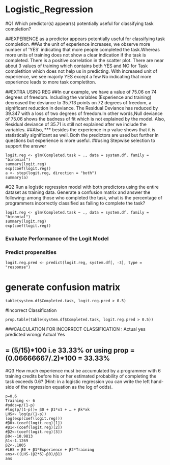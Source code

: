 # Logistic_Regression
#Q1 Which predictor(s) appear(s) potentially useful for classifying task completion?

##EXPERIENCE as a predictor appears potentially useful for classifying task completion. 
##As the unit of experience increases, we observe more number of 'YES' indicating that more people completed the task.Whereas more units of training does not show a clear indication if the task is completed. There is a positive correlation in the scatter plot. There are near about 3 values of training which contains both YES and NO for Task completition which does not help us in predicting. With increased unit of experience, we see majorly YES except a few No indicating that more experience leads to more task completiton.

##EXTRA USING REG
##In our example, we have a value of 75.06 on 74 degrees of freedom. Including the variables (Experience and training) decreased the deviance to 35.713 points on 72 degrees of freedom, a significant reduction in deviance. The Residual Deviance has reduced by 39.347 with a loss of two degrees of freedom.In other words,Null deviance of 75.06 shows the badness of fit which is not explained by the model. Also, Residual deviance of 35.71 is still not explained after we include the variables.
##Also, *** besides the experience in p value shows that it is statistically significant as well. Both the predictors are used but further in questions but experience is more useful.
##using Stepwise selection to support the answer
```{r}
logit.reg <- glm(Completed.task ~ ., data = system.df, family = "binomial") 
summary(logit.reg)
exp(coef(logit.reg))
a <- step(logit.reg, direction = "both")
summary(a)
```

#Q2 Run a logistic regression model with both predictors using the entire dataset as training data. Generate a confusion matrix and answer the following: among those who completed the task, what is the percentage of programmers incorrectly classified as failing to complete the task?
```{r}
logit.reg <- glm(Completed.task ~ ., data = system.df, family = "binomial") 
summary(logit.reg)
exp(coef(logit.reg))
```
### Evaluate Performance of the Logit Model
### Predict propensities
```{r}
logit.reg.pred <- predict(logit.reg, system.df[, -3], type = "response")
```
# generate confusion matrix
```{r}
table(system.df$Completed.task, logit.reg.pred > 0.5)
```
#Incorrect Classification
```{r}
prop.table(table(system.df$Completed.task, logit.reg.pred > 0.5))
```
###CALCULATION FOR INCORRECT CLASSIFICATION : Actual yes predicted wrong/ Actual Yes 
## = (5/15)*100 i.e 33.33% or using prop = (0.06666667/.2)*100 = 33.33%
#Q3 How much experience must be accumulated by a programmer with 6 training credits before his or her estimated probability of completing the task exceeds 0.6? (Hint: in a logistic regression you can write the left hand-side of the regression equation as the log of odds).
```{r}
p=0.6
Training <- 6
#odds=p/(1-p)
#log(p/(1-p))= β0 + β1*x1 + … + βk*xk
LHS<- log(p/(1-p))
log(exp(coef(logit.reg)))
#β0<-(coef(logit.reg)[1])
#β1<-(coef(logit.reg)[2])
#β2<-(coef(logit.reg)[3])
β0<--10.9813
β1<-1.1269
β2<-.1805
#LHS = β0 + β1*Experience + β2*Training
ans<-((LHS-(β2*6)-β0)/β1)
ans
